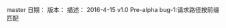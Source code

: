 master
日期：                   版本：                      描述：
2016-4-15			  v1.0 Pre-alpha			   bug-1:请求路径按前缀匹配	   


